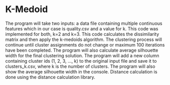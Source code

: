 # K-Medoid
The program will take two inputs: a data file containing multiple continuous features which in our case is quality.csv and a value for k. This code was implemented for both, 
k=2 and k=3. This code calculates the dissimilarity matrix and then apply the k-medoids algorithm. The clustering process will continue until cluster assignments do not change or maximum 100 iterations have been completed. The program will also calculate average silhouette width for the final clustering solution. The program will add a new column containing cluster ids (1, 2, 3, …, k) to the original input file and save it to clusters_k.csv, where k is the number of clusters. The program will also show the average silhouette width in the console. Distance calculation is done using the distance calculation library.
